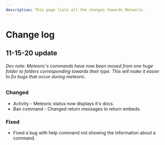 ```yaml
---
description: This page lists all the changes towards Meteoric.
---
```


# Change log

## 11-15-20 update

###### Dev note: Meteoric's commands have now been moved from one huge folder to folders corresponding towards their type. This will make it easier to fix bugs that occur during meteoric.

### Changed

* Activity - Meteoric status now displays it's docs.
* Ban command - Changed return messages to return embeds.

### Fixed

* Fixed a bug with help command not showing the information about a command.